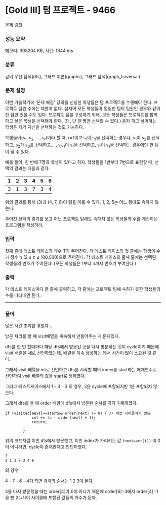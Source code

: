 # [Gold III] 텀 프로젝트 - 9466 

[문제 링크](https://www.acmicpc.net/problem/9466) 

### 성능 요약

메모리: 303204 KB, 시간: 1344 ms

### 분류

깊이 우선 탐색(dfs), 그래프 이론(graphs), 그래프 탐색(graph_traversal)

### 문제 설명

<p>이번 가을학기에 '문제 해결' 강의를 신청한 학생들은 텀 프로젝트를 수행해야 한다. 프로젝트 팀원 수에는 제한이 없다. 심지어 모든 학생들이 동일한 팀의 팀원인 경우와 같이 한 팀만 있을 수도 있다. 프로젝트 팀을 구성하기 위해, 모든 학생들은 프로젝트를 함께하고 싶은 학생을 선택해야 한다. (단, 단 한 명만 선택할 수 있다.) 혼자 하고 싶어하는 학생은 자기 자신을 선택하는 것도 가능하다.</p>

<p>학생들이(s<sub>1</sub>, s<sub>2</sub>, ..., s<sub>r</sub>)이라 할 때, r=1이고 s<sub>1</sub>이 s<sub>1</sub>을 선택하는 경우나, s<sub>1</sub>이 s<sub>2</sub>를 선택하고, s<sub>2</sub>가 s<sub>3</sub>를 선택하고,..., s<sub>r-1</sub>이 s<sub>r</sub>을 선택하고, s<sub>r</sub>이 s<sub>1</sub>을 선택하는 경우에만 한 팀이 될 수 있다.</p>

<p>예를 들어, 한 반에 7명의 학생이 있다고 하자. 학생들을 1번부터 7번으로 표현할 때, 선택의 결과는 다음과 같다.</p>

<table class="table table-bordered" style="width:30%">
	<thead>
		<tr>
			<th>1</th>
			<th>2</th>
			<th>3</th>
			<th>4</th>
			<th>5</th>
			<th>6</th>
			<th>7</th>
		</tr>
	</thead>
	<tbody>
		<tr>
			<td>3</td>
			<td>1</td>
			<td>3</td>
			<td>7</td>
			<td>3</td>
			<td>4</td>
			<td>6</td>
		</tr>
	</tbody>
</table>

<p>위의 결과를 통해 (3)과 (4, 7, 6)이 팀을 이룰 수 있다. 1, 2, 5는 어느 팀에도 속하지 않는다.</p>

<p>주어진 선택의 결과를 보고 어느 프로젝트 팀에도 속하지 않는 학생들의 수를 계산하는 프로그램을 작성하라.</p>

### 입력 

 <p>첫째 줄에 테스트 케이스의 개수 T가 주어진다. 각 테스트 케이스의 첫 줄에는 학생의 수가 정수 n (2 ≤ n ≤ 100,000)으로 주어진다. 각 테스트 케이스의 둘째 줄에는 선택된 학생들의 번호가 주어진다. (모든 학생들은 1부터 n까지 번호가 부여된다.)</p>

### 출력 

 <p>각 테스트 케이스마다 한 줄에 출력하고, 각 줄에는 프로젝트 팀에 속하지 못한 학생들의 수를 나타내면 된다.</p>

---

### 풀이

많은 시간 초과를 겪었다...

방문 처리를 할 때 visit배열을 계속해서 만들어주는 게 문제였다.

dfs를 한 번 할때마다 해당 dfs에서 방문된 곳을 다시 방문하는 것이 cycle이기 때문에 visit 배열을 새로 선언하였는데, 배열을 계속 생성하는 데서 시간이 많이 소요된 것 같다.

그래서 visit 배열을 int로 선언하고 dfs를 시작할 때의 index를 start라는 매개변수로 선언하여 visit 배열의 값을 start로 정하였다.

그리고 테스트케이스에서 1 - 3 - 3 의 경우, 3은 cycle에 포함되지만 1은 포함되지 않는다.

그래서 dfs를 돌 때 order 배열에 dfs에서 방문된 순서를 각각 기록하였다.

```
if (visited[next]==start&& order[next] != 0) { // 이번 사이클에서 방문
            cnt += (o - order[next] + 1);
            return;

        }
```

위의 코드처럼 이번 dfs에서 방문했고, 이번 index가 가리키는 값 `(next=arr[i])` 이 0이 아니라면, cycle이 존재한다고 판단하였다.

```
7
3 1 3 7 3 4 6
```

의 경우

4 - 7 - 6 - 4가 되면 각각의 순서는 1 2 3이 된다.

4를 다시 방문했을 때는 order\[4\]가 0이 아니기 때문에 order\[6\]=3에서 order\[4\]=1을 뺀 2(+1)이 사이클에 포함된 값들의 개수가 된다.
